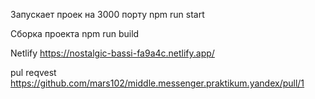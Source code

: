 Запускает проек на 3000 порту
npm run start

Сборка проекта
npm run build

Netlify 
https://nostalgic-bassi-fa9a4c.netlify.app/

pul reqvest 
https://github.com/mars102/middle.messenger.praktikum.yandex/pull/1
